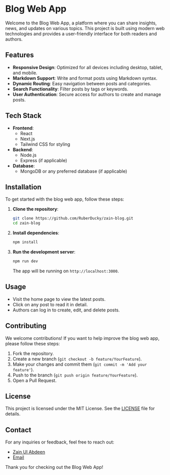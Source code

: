# Blog Web App

Welcome to the Blog Web App, a platform where you can share insights, news, and updates on various topics. This project is built using modern web technologies and provides a user-friendly interface for both readers and authors.

## Features

- **Responsive Design**: Optimized for all devices including desktop, tablet, and mobile.
- **Markdown Support**: Write and format posts using Markdown syntax.
- **Dynamic Routing**: Easy navigation between posts and categories.
- **Search Functionality**: Filter posts by tags or keywords.
- **User Authentication**: Secure access for authors to create and manage posts.

## Tech Stack

- **Frontend**: 
  - React
  - Next.js
  - Tailwind CSS for styling
- **Backend**:
  - Node.js
  - Express (if applicable)
- **Database**: 
  - MongoDB or any preferred database (if applicable)

## Installation

To get started with the blog web app, follow these steps:

1. **Clone the repository**:

   ```bash
   git clone https://github.com/RuberDucky/zain-blog.git
   cd zain-blog
   ```

2. **Install dependencies**:

   ```bash
   npm install
   ```

3. **Run the development server**:

   ```bash
   npm run dev
   ```

   The app will be running on `http://localhost:3000`.

## Usage

- Visit the home page to view the latest posts.
- Click on any post to read it in detail.
- Authors can log in to create, edit, and delete posts.

## Contributing

We welcome contributions! If you want to help improve the blog web app, please follow these steps:

1. Fork the repository.
2. Create a new branch (`git checkout -b feature/YourFeature`).
3. Make your changes and commit them (`git commit -m 'Add your feature'`).
4. Push to the branch (`git push origin feature/YourFeature`).
5. Open a Pull Request.

## License

This project is licensed under the MIT License. See the [LICENSE](LICENSE) file for details.

## Contact

For any inquiries or feedback, feel free to reach out:

- [Zain Ul Abdeen](https://linkedin.com/in/yourprofile)
- [Email](zaindev@duck.com)

Thank you for checking out the Blog Web App!